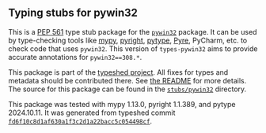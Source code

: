 ## Typing stubs for pywin32

This is a [PEP 561](https://peps.python.org/pep-0561/)
type stub package for the [`pywin32`](https://github.com/mhammond/pywin32) package.
It can be used by type-checking tools like
[mypy](https://github.com/python/mypy/),
[pyright](https://github.com/microsoft/pyright),
[pytype](https://github.com/google/pytype/),
[Pyre](https://pyre-check.org/),
PyCharm, etc. to check code that uses `pywin32`. This version of
`types-pywin32` aims to provide accurate annotations for
`pywin32==308.*`.

This package is part of the [typeshed project](https://github.com/python/typeshed).
All fixes for types and metadata should be contributed there.
See [the README](https://github.com/python/typeshed/blob/main/README.md)
for more details. The source for this package can be found in the
[`stubs/pywin32`](https://github.com/python/typeshed/tree/main/stubs/pywin32)
directory.

This package was tested with
mypy 1.13.0,
pyright 1.1.389,
and pytype 2024.10.11.
It was generated from typeshed commit
[`fd6f10c8d1af630a1f3c2d1a22bacc5c054498cf`](https://github.com/python/typeshed/commit/fd6f10c8d1af630a1f3c2d1a22bacc5c054498cf).